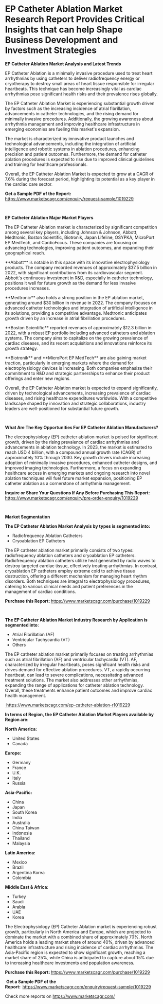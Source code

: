 <p><h1>EP Catheter Ablation Market Research Report Provides Critical Insights that can help Shape Business Development and Investment Strategies</h1></p><p><strong>EP Catheter Ablation Market Analysis and Latest Trends</strong></p>
<p><p>EP Catheter Ablation is a minimally invasive procedure used to treat heart arrhythmias by using catheters to deliver radiofrequency energy or cryotherapy to destroy small areas of heart tissue responsible for irregular heartbeats. This technique has become increasingly vital as cardiac arrhythmias pose significant health risks and their prevalence rises globally.</p><p>The EP Catheter Ablation Market is experiencing substantial growth driven by factors such as the increasing incidence of atrial fibrillation, advancements in catheter technologies, and the rising demand for minimally invasive procedures. Additionally, the growing awareness about arrhythmia management and improving healthcare infrastructure in emerging economies are fueling this market's expansion. </p><p>The market is characterized by innovative product launches and technological advancements, including the integration of artificial intelligence and robotic systems in ablation procedures, enhancing precision and patient outcomes. Furthermore, the demand for catheter ablation procedures is expected to rise due to improved clinical guidelines and training for healthcare professionals.</p><p>Overall, the EP Catheter Ablation Market is expected to grow at a CAGR of 7.6% during the forecast period, highlighting its potential as a key player in the cardiac care sector.</p></p>
<p><strong>Get a Sample PDF of the Report:&nbsp;</strong> <a href="https://www.marketscagr.com/enquiry/request-sample/1019229?utm_campaign=2999&utm_medium=2&utm_source=Github&utm_content=ia&utm_term=04032025&utm_id=ep-catheter-ablation">https://www.marketscagr.com/enquiry/request-sample/1019229</a></p>
<p>&nbsp;</p>
<p><strong>EP Catheter Ablation Major Market Players</strong></p>
<p><p>The EP Catheter Ablation market is characterized by significant competition among several key players, including Johnson & Johnson, Abbott, Medtronic, Boston Scientific, Biotronik, Japan Lifeline, OSYPKA, MicroPort EP MedTech, and CardioFocus. These companies are focusing on advancing technologies, improving patient outcomes, and expanding their geographical reach.</p><p>**Abbott** is notable in this space with its innovative electrophysiology products. The company recorded revenues of approximately $37.5 billion in 2022, with significant contributions from its cardiovascular segment. Abbott's continuous investment in R&D, especially in catheter technology, positions it well for future growth as the demand for less invasive procedures increases.</p><p>**Medtronic** also holds a strong position in the EP ablation market, generating around $30 billion in revenue in 2022. The company focuses on advanced catheter technologies and integration of artificial intelligence in its solutions, providing a competitive advantage. Medtronic anticipates growth driven by an increase in atrial fibrillation procedures.</p><p>**Boston Scientific** reported revenues of approximately $12.3 billion in 2022, with a robust EP portfolio including advanced catheters and ablation systems. The company aims to capitalize on the growing prevalence of cardiac diseases, and its recent acquisitions and innovations reinforce its growth strategy.</p><p>**Biotronik** and **MicroPort EP MedTech** are also gaining market traction, particularly in emerging markets where the demand for electrophysiology devices is increasing. Both companies emphasize their commitment to R&D and strategic partnerships to enhance their product offerings and enter new regions.</p><p>Overall, the EP Catheter Ablation market is expected to expand significantly, driven by technological advancements, increasing prevalence of cardiac diseases, and rising healthcare expenditures worldwide. With a competitive landscape shaped by innovation and strategic collaborations, industry leaders are well-positioned for substantial future growth.</p></p>
<p>&nbsp;</p>
<p><strong>What Are The Key Opportunities For EP Catheter Ablation Manufacturers?</strong></p>
<p><p>The electrophysiology (EP) catheter ablation market is poised for significant growth, driven by the rising prevalence of cardiac arrhythmias and advancements in ablation technology. In 2023, the market is estimated to reach USD 4 billion, with a compound annual growth rate (CAGR) of approximately 10% through 2030. Key growth drivers include increasing adoption of minimally invasive procedures, enhanced catheter designs, and improved imaging technologies. Furthermore, a focus on expanding healthcare access in emerging markets and ongoing research into novel ablation techniques will fuel future market expansion, positioning EP catheter ablation as a cornerstone of arrhythmia management.</p></p>
<p><strong>Inquire or Share Your Questions If Any Before Purchasing This Report:</strong> <a href="https://www.marketscagr.com/enquiry/pre-order-enquiry/1019229?utm_campaign=2999&utm_medium=2&utm_source=Github&utm_content=ia&utm_term=04032025&utm_id=ep-catheter-ablation">https://www.marketscagr.com/enquiry/pre-order-enquiry/1019229</a></p>
<p>&nbsp;</p>
<p><strong>Market Segmentation</strong></p>
<p><strong>The EP Catheter Ablation Market Analysis by types is segmented into:</strong></p>
<p><ul><li>Radiofrequency Ablation Catheters</li><li>Cryoablation EP Catheters</li></ul></p>
<p><p>The EP catheter ablation market primarily consists of two types: radiofrequency ablation catheters and cryoablation EP catheters. Radiofrequency ablation catheters utilize heat generated by radio waves to destroy targeted cardiac tissue, effectively treating arrhythmias. In contrast, cryoablation EP catheters employ extreme cold to achieve tissue destruction, offering a different mechanism for managing heart rhythm disorders. Both techniques are integral to electrophysiology procedures, catering to various clinical needs and patient preferences in the management of cardiac conditions.</p></p>
<p><strong>Purchase this Report:&nbsp;</strong><a href="https://www.marketscagr.com/purchase/1019229?utm_campaign=2999&utm_medium=2&utm_source=Github&utm_content=ia&utm_term=04032025&utm_id=ep-catheter-ablation">https://www.marketscagr.com/purchase/1019229</a></p>
<p>&nbsp;</p>
<p><strong>The EP Catheter Ablation Market Industry Research by Application is segmented into:</strong></p>
<p><ul><li>Atrial Fibrillation (AF)</li><li>Ventricular Tachycardia (VT)</li><li>Others</li></ul></p>
<p><p>The EP catheter ablation market primarily focuses on treating arrhythmias such as atrial fibrillation (AF) and ventricular tachycardia (VT). AF, characterized by irregular heartbeats, poses significant health risks and drives demand for effective ablation procedures. VT, a rapidly occurring heartbeat, can lead to severe complications, necessitating advanced treatment solutions. The market also addresses other arrhythmias, expanding the range of applications for catheter ablation technology. Overall, these treatments enhance patient outcomes and improve cardiac health management.</p></p>
<p><a href="https://www.marketscagr.com/ep-catheter-ablation-r1019229?utm_campaign=2999&utm_medium=2&utm_source=Github&utm_content=ia&utm_term=04032025&utm_id=ep-catheter-ablation">&nbsp;https://www.marketscagr.com/ep-catheter-ablation-r1019229</a></p>
<p><strong>In terms of Region, the EP Catheter Ablation Market Players available by Region are:</strong></p>
<p>
    <p> <strong> North America: </strong>
        <ul>
            <li>United States</li>
            <li>Canada</li>
        </ul>
        </p> 
    <p> <strong> Europe: </strong>
        <ul>
            <li>Germany</li>
            <li>France</li>
            <li>U.K.</li>
            <li>Italy</li>
            <li>Russia</li>
        </ul>
        </p> 
    <p> <strong> Asia-Pacific: </strong>
        <ul>
            <li>China</li>
            <li>Japan</li>
            <li>South Korea</li>
            <li>India</li>
            <li>Australia</li>
            <li>China Taiwan</li>
            <li>Indonesia</li>
            <li>Thailand</li>
            <li>Malaysia</li>
        </ul>
        </p> 
    <p> <strong> Latin America: </strong>
        <ul>
            <li>Mexico</li>
            <li>Brazil</li>
            <li>Argentina Korea</li>
            <li>Colombia</li>
        </ul>
        </p> 
    <p> <strong> Middle East & Africa: </strong>
        <ul>
            <li>Turkey</li>
            <li>Saudi</li>
            <li>Arabia</li>
            <li>UAE</li>
            <li>Korea</li>
        </ul>
    </p>
    </p>
<p><p>The Electrophysiology (EP) Catheter Ablation market is experiencing robust growth, particularly in North America and Europe, which are projected to dominate the market with a combined share of approximately 70%. North America holds a leading market share of around 40%, driven by advanced healthcare infrastructure and rising incidence of cardiac arrhythmias. The Asia-Pacific region is expected to show significant growth, reaching a market share of 25%, while China is anticipated to capture about 15% due to increasing healthcare investments and population awareness.</p></p>
<p><strong>Purchase this Report: </strong><a href="https://www.marketscagr.com/purchase/1019229?utm_campaign=2999&utm_medium=2&utm_source=Github&utm_content=ia&utm_term=04032025&utm_id=ep-catheter-ablation">https://www.marketscagr.com/purchase/1019229</a></p>
<p>&nbsp;<strong>Get a Sample PDF of the Report:&nbsp;&nbsp;</strong><a href="https://www.marketscagr.com/enquiry/request-sample/1019229?utm_campaign=2999&utm_medium=2&utm_source=Github&utm_content=ia&utm_term=04032025&utm_id=ep-catheter-ablation">https://www.marketscagr.com/enquiry/request-sample/1019229</a></p>
<p><strong></strong></p>
<p>Check more reports on <a href="https://www.marketscagr.com/?utm_campaign=2999&utm_medium=2&utm_source=Github&utm_content=ia&utm_term=04032025&utm_id=ep-catheter-ablation">https://www.marketscagr.com/</a></p>